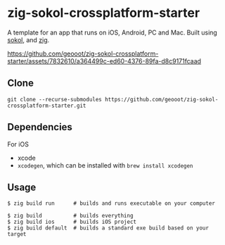 # zig-sokol-crossplatform-starter
A template for an app that runs on iOS, Android, PC and Mac. Built using [sokol](https://github.com/floooh/sokol), and [zig](https://ziglang.org).

https://github.com/geooot/zig-sokol-crossplatform-starter/assets/7832610/a364499c-ed60-4376-89fa-d8c9171fcaad

## Clone
```
git clone --recurse-submodules https://github.com/geooot/zig-sokol-crossplatform-starter.git
```

## Dependencies
For iOS
- xcode
- `xcodegen`, which can be installed with `brew install xcodegen`

## Usage
```
$ zig build run      # builds and runs executable on your computer

$ zig build          # builds everything
$ zig build ios      # builds iOS project
$ zig build default  # builds a standard exe build based on your target
```
